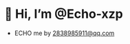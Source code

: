 # 👋 Hi, I’m @Echo-xzp
- ECHO me by 2838985911@qq.com

<!---
Echo-xzp/Echo-xzp is a ✨ special ✨ repository because its `README.md` (this file) appears on your GitHub profile.
You can click the Preview link to take a look at your changes.
--->
